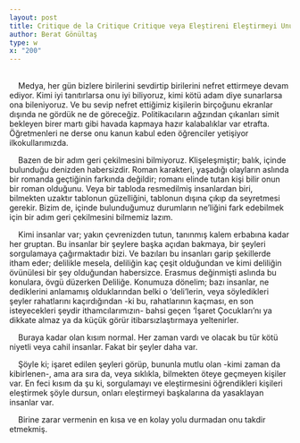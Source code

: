 ```yaml
---
layout: post
title: Critique de la Critique Critique veya Eleştireni Eleştirmeyi Unutmamak
author: Berat Gönültaş
type: w
x: "200"
---
```

<br/>
&nbsp;&nbsp;&nbsp;&nbsp;Medya, her gün bizlere birilerini sevdirtip birilerini nefret ettirmeye devam ediyor. Kimi iyi tanıtırlarsa onu iyi biliyoruz, kimi kötü adam diye sunarlarsa ona bileniyoruz. Ve bu sevip nefret ettiğimiz kişilerin birçoğunu ekranlar dışında ne gördük ne de göreceğiz. Politikacıların ağzından çıkanları simit bekleyen birer martı gibi havada kapmaya hazır kalabalıklar var etrafta. Öğretmenleri ne derse onu kanun kabul eden öğrenciler yetişiyor ilkokullarımızda.

&nbsp;&nbsp;&nbsp;&nbsp;Bazen de bir adım geri çekilmesini bilmiyoruz. Klişeleşmiştir; balık, içinde bulunduğu denizden habersizdir. Roman karakteri, yaşadığı olayların aslında bir romanda geçtiğinin farkında değildir; romanı elinde tutan kişi bilir onun bir roman olduğunu. Veya bir tabloda resmedilmiş insanlardan biri, bilmekten uzaktır tablonun güzelliğini, tablonun dışına çıkıp da seyretmesi gerekir. Bizim de, içinde bulunduğumuz durumların ne’liğini fark edebilmek için bir adım geri çekilmesini bilmemiz lazım.

&nbsp;&nbsp;&nbsp;&nbsp;Kimi insanlar var; yakın çevrenizden tutun, tanınmış kalem erbabına kadar her gruptan. Bu insanlar bir şeylere başka açıdan bakmaya, bir şeyleri sorgulamaya çağırmaktadır bizi. Ve bazıları bu insanları garip şekillerde itham eder; delilikle mesela, deliliğin kaç çeşit olduğundan ve kimi deliliğin övünülesi bir şey olduğundan habersizce. Erasmus değinmişti aslında bu konulara, övgü düzerken Deliliğe. Konumuza dönelim; bazı insanlar, ne dediklerini anlamamış olduklarından belki o ‘deli’lerin, veya söyledikleri şeyler rahatlarını kaçırdığından -ki bu, rahatlarının kaçması, en son isteyecekleri şeydir ithamcılarımızın- bahsi geçen ‘İşaret Çocukları’nı ya dikkate almaz ya da küçük görür itibarsızlaştırmaya yeltenirler.

&nbsp;&nbsp;&nbsp;&nbsp;Buraya kadar olan kısım normal. Her zaman vardı ve olacak bu tür kötü niyetli veya cahil insanlar. Fakat bir şeyler daha var.

&nbsp;&nbsp;&nbsp;&nbsp;Şöyle ki; işaret edilen şeyleri görüp, bununla mutlu olan -kimi zaman da kibirlenen-,  ama ara sıra da, veya sıklıkla, bilmekten öteye geçmeyen kişiler var. En feci kısım da şu ki, sorgulamayı ve eleştirmesini öğrendikleri kişileri eleştirmek şöyle dursun, onları eleştirmeyi başkalarına da yasaklayan insanlar var.

&nbsp;&nbsp;&nbsp;&nbsp;Birine zarar vermenin en kısa ve en kolay yolu durmadan onu takdir etmekmiş.
